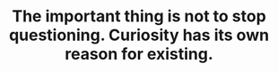 ---
title: "The important thing is not to stop questioning. Curiosity has its own reason for existing."
attribution: "Albert Einstein"
linked:
  - _cues/exercise-curiosity.md
tags:
  - Quote
---